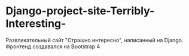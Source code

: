 # Django-project-site-Terribly-Interesting-
Развлекательный сайт "Страшно интересно", написанный на Django. Фронтенд создавался на Bootstrap 4
